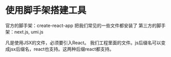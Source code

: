 # 使用脚手架搭建工具

官方的脚手架：create-react-app  把我们常见的一些文件都安装了
第三方的脚手架：next.js, umi.js

凡是使用JSX的文件，必须要引入React。
我们工程里面的文件。js后缀名可以变成jsx后缀名，react也支持。这两种后缀react都支持。